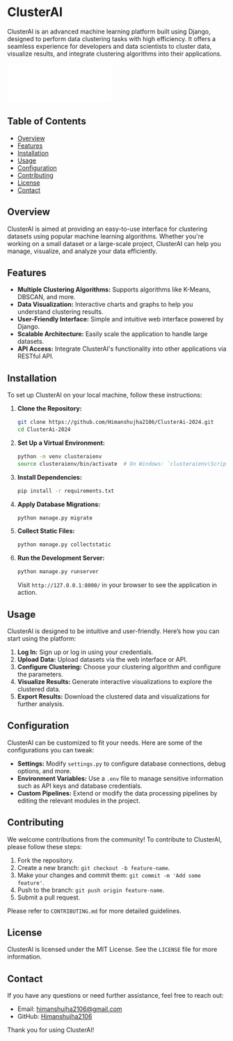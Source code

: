 
# ClusterAI

ClusterAI is an advanced machine learning platform built using Django, designed to perform data clustering tasks with high efficiency. It offers a seamless experience for developers and data scientists to cluster data, visualize results, and integrate clustering algorithms into their applications.

![ClusterAI Logo](static/images/logo.svg)

## Table of Contents

- [Overview](#overview)
- [Features](#features)
- [Installation](#installation)
- [Usage](#usage)
- [Configuration](#configuration)
- [Contributing](#contributing)
- [License](#license)
- [Contact](#contact)

## Overview

ClusterAI is aimed at providing an easy-to-use interface for clustering datasets using popular machine learning algorithms. Whether you're working on a small dataset or a large-scale project, ClusterAI can help you manage, visualize, and analyze your data efficiently.

## Features

- **Multiple Clustering Algorithms:** Supports algorithms like K-Means, DBSCAN, and more.
- **Data Visualization:** Interactive charts and graphs to help you understand clustering results.
- **User-Friendly Interface:** Simple and intuitive web interface powered by Django.
- **Scalable Architecture:** Easily scale the application to handle large datasets.
- **API Access:** Integrate ClusterAI's functionality into other applications via RESTful API.

## Installation

To set up ClusterAI on your local machine, follow these instructions:

1. **Clone the Repository:**

   ```bash
   git clone https://github.com/Himanshujha2106/ClusterAi-2024.git
   cd ClusterAi-2024
   ```

2. **Set Up a Virtual Environment:**

   ```bash
   python -m venv clusteraienv
   source clusteraienv/bin/activate  # On Windows: `clusteraienv\Scripts\activate`
   ```

3. **Install Dependencies:**

   ```bash
   pip install -r requirements.txt
   ```

4. **Apply Database Migrations:**

   ```bash
   python manage.py migrate
   ```

5. **Collect Static Files:**

   ```bash
   python manage.py collectstatic
   ```

6. **Run the Development Server:**

   ```bash
   python manage.py runserver
   ```

   Visit `http://127.0.0.1:8000/` in your browser to see the application in action.

## Usage

ClusterAI is designed to be intuitive and user-friendly. Here’s how you can start using the platform:

1. **Log In:** Sign up or log in using your credentials.
2. **Upload Data:** Upload datasets via the web interface or API.
3. **Configure Clustering:** Choose your clustering algorithm and configure the parameters.
4. **Visualize Results:** Generate interactive visualizations to explore the clustered data.
5. **Export Results:** Download the clustered data and visualizations for further analysis.

## Configuration

ClusterAI can be customized to fit your needs. Here are some of the configurations you can tweak:

- **Settings:** Modify `settings.py` to configure database connections, debug options, and more.
- **Environment Variables:** Use a `.env` file to manage sensitive information such as API keys and database credentials.
- **Custom Pipelines:** Extend or modify the data processing pipelines by editing the relevant modules in the project.

## Contributing

We welcome contributions from the community! To contribute to ClusterAI, please follow these steps:

1. Fork the repository.
2. Create a new branch: `git checkout -b feature-name`.
3. Make your changes and commit them: `git commit -m 'Add some feature'`.
4. Push to the branch: `git push origin feature-name`.
5. Submit a pull request.

Please refer to `CONTRIBUTING.md` for more detailed guidelines.

## License

ClusterAI is licensed under the MIT License. See the `LICENSE` file for more information.

## Contact

If you have any questions or need further assistance, feel free to reach out:

- Email: [himanshujha2106@gmail.com](mailto:himanshujha2106@gmail.com)
- GitHub: [Himanshujha2106](https://github.com/Himanshujha2106)

Thank you for using ClusterAI!
